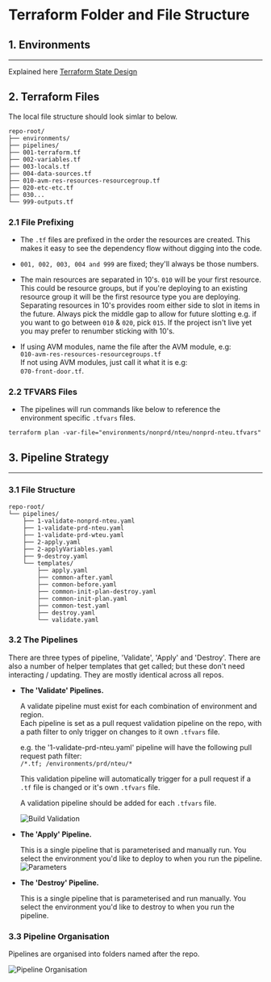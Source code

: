 # Terraform Folder and File Structure

## 1. Environments
---

Explained here [Terraform State Design](1-terraform-state-design.md)

## 2. Terraform Files

The local file structure should look simlar to below.

```
repo-root/
├── environments/
├── pipelines/
├── 001-terraform.tf
├── 002-variables.tf
├── 003-locals.tf
├── 004-data-sources.tf
├── 010-avm-res-resources-resourcegroup.tf
├── 020-etc-etc.tf
├── 030...
└── 999-outputs.tf
```

### 2.1 File Prefixing

- The ```.tf``` files are prefixed in the order the resources are created. This makes it easy to see the dependency flow without digging into the code.

- ```001, 002, 003, 004 and 999``` are fixed; they'll always be those numbers.

- The main resources are separated in 10's. ```010``` will be your first resource. This could be resource groups, but if you're deploying to an existing resource group it will be the first resource type you are deploying.  
Separating resources in 10's provides room either side to slot in items in the future. Always pick the middle gap to allow for future slotting e.g. if you want to go between ```010``` & ```020```, pick ```015```. If the project isn't live yet you may prefer to renumber sticking with 10's.

- If using AVM modules, name the file after the AVM module, e.g:  
```010-avm-res-resources-resourcegroups.tf```  
If not using AVM modules, just call it what it is e.g:  
```070-front-door.tf```.

### 2.2 TFVARS Files

- The pipelines will run commands like below to reference the environment specific ```.tfvars``` files.
```
terraform plan -var-file="environments/nonprd/nteu/nonprd-nteu.tfvars"
```

## 3. Pipeline Strategy
---

### 3.1 File Structure

```
repo-root/
└── pipelines/
    ├── 1-validate-nonprd-nteu.yaml
    ├── 1-validate-prd-nteu.yaml
    ├── 1-validate-prd-wteu.yaml
    ├── 2-apply.yaml
    ├── 2-applyVariables.yaml
    ├── 9-destroy.yaml
    └── templates/
        ├── apply.yaml
        ├── common-after.yaml
        ├── common-before.yaml
        ├── common-init-plan-destroy.yaml
        ├── common-init-plan.yaml
        ├── common-test.yaml
        ├── destroy.yaml
        └── validate.yaml
```

### 3.2 The Pipelines

There are three types of pipeline, 'Validate', 'Apply' and 'Destroy'. There are also a number of helper templates that get called; but these don't need interacting / updating. They are mostly identical across all repos.

- **The 'Validate' Pipelines.**  

  A validate pipeline must exist for each combination of environment and region.  
  Each pipeline is set as a pull request validation pipeline on the repo, with a path filter to only trigger on changes to it own ```.tfvars``` file.  

  e.g. the '1-validate-prd-nteu.yaml' pipeline will have the following pull request path filter:  
  ```/*.tf; /environments/prd/nteu/*```  

  This validation pipeline will automatically trigger for a pull request if a ```.tf``` file is changed or it's own ```.tfvars``` file.  

  A validation pipeline should be added for each ```.tfvars``` file.  

  ![Build Validation](images/2-gov-build-validation.png "Build Validation")

- **The 'Apply' Pipeline.**  

  This is a single pipeline that is parameterised and manually run. You select the environment you'd like to deploy to when you run the pipeline.  
  ![Parameters](images/2-apply-parameters.png "Parameters")

- **The 'Destroy' Pipeline.**  

  This is a single pipeline that is parameterised and run manually. You select the environment you'd like to destroy to when you run the pipeline.

### 3.3 Pipeline Organisation

Pipelines are organised into folders named after the repo.

![Pipeline Organisation](images/2-pipeline-organisation.png "Build Validation")
